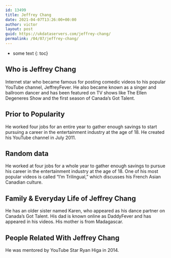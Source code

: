 ```yaml
---
id: 13499
title: Jeffrey Chang
date: 2021-04-07T13:26:00+00:00
author: victor
layout: post
guid: https://ukdataservers.com/jeffrey-chang/
permalink: /04/07/jeffrey-chang/
---
```


* some text
{: toc}


## Who is Jeffrey Chang



Internet star who became famous for posting comedic videos to his popular YouTube channel, JeffreyFever. He also became known as a singer and ballroom dancer and has been featured on TV shows like The Ellen Degeneres Show and the first season of Canada&#8217;s Got Talent. 

                
                
                
## Prior to Popularity



He worked four jobs for an entire year to gather enough savings to start pursuing a career in the entertainment industry at the age of 18. He created his YouTube channel in July 2011. 

                
                
                
## Random data



He worked at four jobs for a whole year to gather enough savings to pursue his career in the entertainment industry at the age of 18. One of his most popular videos is called &#8220;I&#8217;m Trilingual,&#8221; which discusses his French Asian Canadian culture.

                
                
                
## Family & Everyday Life of Jeffrey Chang



He has an older sister named Karen, who appeared as his dance partner on Canada&#8217;s Got Talent. His dad is known online as DaddyFever and has appeared in his videos. His mother is from Madagascar.

                
                
                
## People Related With Jeffrey Chang



He was mentored by YouTube Star Ryan Higa in 2014. 

                
              
            
          
          
          